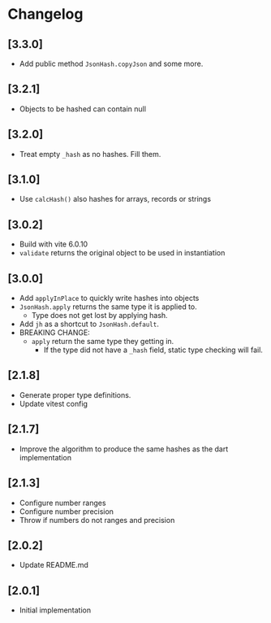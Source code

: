 # Changelog

## [3.3.0]

- Add public method `JsonHash.copyJson` and some more.

## [3.2.1]

- Objects to be hashed can contain null

## [3.2.0]

- Treat empty `_hash` as no hashes. Fill them.

## [3.1.0]

- Use `calcHash()` also hashes for arrays, records or strings

## [3.0.2]

- Build with vite 6.0.10
- `validate` returns the original object to be used in instantiation

## [3.0.0]

- Add `applyInPlace` to quickly write hashes into objects
- `JsonHash.apply` returns the same type it is applied to.
  - Type does not get lost by applying hash.
- Add `jh` as a shortcut to `JsonHash.default`.
- BREAKING CHANGE:
  - `apply` return the same type they getting in.
    - If the type did not have a `_hash` field, static type checking will fail.

## [2.1.8]

- Generate proper type definitions.
- Update vitest config

## [2.1.7]

- Improve the algorithm to produce the same hashes as the dart implementation

## [2.1.3]

- Configure number ranges
- Configure number precision
- Throw if numbers do not ranges and precision

## [2.0.2]

- Update README.md

## [2.0.1]

- Initial implementation
